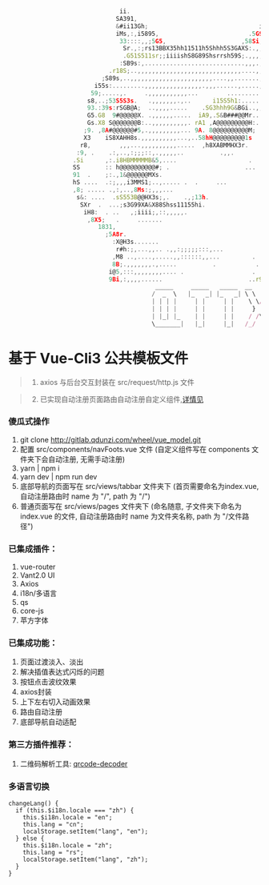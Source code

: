 ```javascript

                               ii.                                         ;9ABH,
                              SA391,                                    .r9GG35&G
                              &#ii13Gh;                               i3X31i;:,rB1
                              iMs,:,i5895,                         .5G91:,:;:s1:8A
                               33::::,,;5G5,                     ,58Si,,:::,sHX;iH1
                                Sr.,:;rs13BBX35hh11511h5Shhh5S3GAXS:.,,::,,1AG3i,GG
                                .G51S511sr;;iiiishS8G89Shsrrsh59S;.,,,,,..5A85Si,h8
                               :SB9s:,............................,,,.,,,SASh53h,1G.
                            .r18S;..,,,,,,,,,,,,,,,,,,,,,,,,,,,,,....,,.1H315199,rX,
                          ;S89s,..,,,,,,,,,,,,,,,,,,,,,,,....,,.......,,,;r1ShS8,;Xi
                        i55s:.........,,,,,,,,,,,,,,,,.,,,......,.....,,....r9&5.:X1
                       59;.....,.     .,,,,,,,,,,,...        .............,..:1;.:&s
                      s8,..;53S5S3s.   .,,,,,,,.,..      i15S5h1:.........,,,..,,:99
                      93.:39s:rSGB@A;  ..,,,,.....    .SG3hhh9G&BGi..,,,,,,,,,,,,.,83
                      G5.G8  9#@@@@@X. .,,,,,,.....  iA9,.S&B###@@Mr...,,,,,,,,..,.;Xh
                      Gs.X8 S@@@@@@@B:..,,,,,,,,,,. rA1 ,A@@@@@@@@@H:........,,,,,,.iX:
                     ;9. ,8A#@@@@@@#5,.,,,,,,,,,... 9A. 8@@@@@@@@@@M;    ....,,,,,,,,S8
                     X3    iS8XAHH8s.,,,,,,,,,,...,..58hH@@@@@@@@@1s       ...,,,,,,,:Gs
                    r8,        ,,,...,,,,,,,,,,.....  ,h8XABMMHX3r.          .,,,,,,,.rX:
                   :9, .    .:,..,:;;;::,.,,,,,..          .,,.               ..,,,,,,.59
                  .Si      ,:.i8HBMMMMMB&5,....                    .            .,,,,,.sMr
                  SS       :: h@@@@@@@@@@#; .                     ...  .         ..,,,,iM5
                  91  .    ;:.,1&@@@@@@MXs.                            .          .,,:,:&S
                  hS ....  .:;,,,i3MMS1;..,..... .  .     ...                     ..,:,.99
                  ,8; ..... .,:,..,8Ms:;,,,...                                     .,::.83
                   s&: ....  .sS553B@@HX3s;,.    .,;13h.                            .:::&1
                    SXr  .  ...;s3G99XA&X88Shss11155hi.                             ,;:h&,
                     iH8:  . ..   ,;iiii;,::,,,,,.                                 .;irHA
                      ,8X5;   .     .......                                       ,;iihS8Gi
                         1831,                                                 .,;irrrrrs&@
                           ;5A8r.                                            .:;iiiiirrss1H
                             :X@H3s.......                                .,:;iii;iiiiirsrh
                              r#h:;,...,,.. .,,:;;;;;:::,...              .:;;;;;;iiiirrss1
                             ,M8 ..,....,.....,,::::::,,...         .     .,;;;iiiiiirss11h
                             8B;.,,,,,,,.,.....          .           ..   .:;;;;iirrsss111h
                            i@5,:::,,,,,,,,.... .                   . .:::;;;;;irrrss111111
                            9Bi,:,,,,......                        ..r91;;;;;iirrsss1ss1111
                                         _____     _____   _____  __    __
                                        /  _  \   |_   _| |_   _| \ \  / /
                                        | | | |     | |     | |    \ \/ /
                                        | | | |     | |     | |     }  {
                                        | |_| |_    | |     | |    / /\ \
                                        \_______|   |_|     |_|   /_/  \_\


```

# 基于 Vue-Cli3 公共模板文件

> 1. axios 与后台交互封装在 src/request/http.js 文件

> 2. 已实现自动注册页面路由自动注册自定义组件,[详情见](./src/router/remark.md)

### 傻瓜式操作 

1. git clone http://gitlab.qdunzi.com/wheel/vue_model.git
2. 配置 src/components/navFoots.vue 文件 (自定义组件写在 components 文件夹下会自动注册, 无需手动注册)
3. yarn | npm i
4. yarn dev | npm run dev
5. 底部导航的页面写在 src/views/tabbar 文件夹下 (首页需要命名为index.vue, 自动注册路由时 name 为 "/", path 为 "/")
6. 普通页面写在 src/views/pages 文件夹下 (命名随意, 子文件夹下命名为 index.vue 的文件, 自动注册路由时 name 为文件夹名称, path 为 "/文件路径")

### 已集成插件：

1. vue-router
2. Vant2.0 UI 
3. Axios 
4. i18n/多语言 
5. qs 
6. core-js
7. 苹方字体

### 已集成功能：
1. 页面过渡淡入、淡出
2. 解决插值表达式闪烁的问题
3. 按钮点击波纹效果
4. axios封装
5. 上下左右切入动画效果
6. 路由自动注册
7. 底部导航自动适配

### 第三方插件推荐：

1. 二维码解析工具: [qrcode-decoder](https://github.com/yugasun/qrcode-decoder/blob/HEAD/README.zh-CN.md)

### 多语言切换

```
changeLang() {
  if (this.$i18n.locale === "zh") {
    this.$i18n.locale = "en";
    this.lang = "cn";
    localStorage.setItem("lang", "en");
  } else {
    this.$i18n.locale = "zh";
    this.lang = "rs";
    localStorage.setItem("lang", "zh");
  }
}
```
